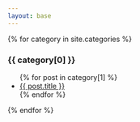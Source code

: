 ```yaml
---
layout: base
---
```


{% for category in site.categories %}
  <h3 class="title">{{ category[0] }}</h3>
  <ul>
    {% for post in category[1] %}
      <li>
        <a href="{{ post.url | relative_url }}">{{ post.title }}</a>
      </li>
    {% endfor %}
  </ul>
{% endfor %}
